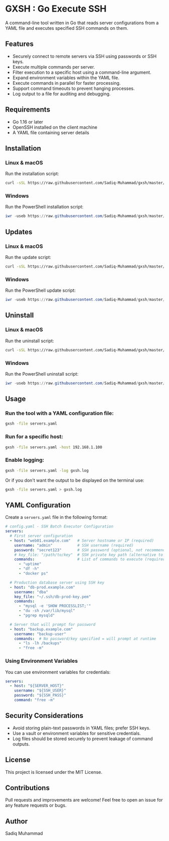# GXSH : Go Execute SSH

A command-line tool written in Go that reads server configurations from a YAML file and executes specified SSH commands on them.

## Features
- Securely connect to remote servers via SSH using passwords or SSH keys.
- Execute multiple commands per server.
- Filter execution to a specific host using a command-line argument.
- Expand environment variables within the YAML file.
- Execute commands in parallel for faster processing.
- Support command timeouts to prevent hanging processes.
- Log output to a file for auditing and debugging.

## Requirements
- Go 1.16 or later
- OpenSSH installed on the client machine
- A YAML file containing server details

## Installation
### **Linux & macOS**
Run the installation script:
```sh
curl -sSL https://raw.githubusercontent.com/Sadiq-Muhammad/gxsh/master/scripts/install.sh | sudo bash
```

### **Windows**
Run the PowerShell installation script:
```powershell
iwr -useb https://raw.githubusercontent.com/Sadiq-Muhammad/gxsh/master/scripts/install.ps1 | iex
```

## Updates
### **Linux & macOS**
Run the update script:
```sh
curl -sSL https://raw.githubusercontent.com/Sadiq-Muhammad/gxsh/master/scripts/update.sh | sudo bash
```

### **Windows**
Run the PowerShell update script:
```powershell
iwr -useb https://raw.githubusercontent.com/Sadiq-Muhammad/gxsh/master/scripts/update.ps1 | iex
```

## Uninstall
### **Linux & macOS**
Run the uninstall script:
```sh
curl -sSL https://raw.githubusercontent.com/Sadiq-Muhammad/gxsh/master/scripts/uninstall.sh | sudo bash
```

### **Windows**
Run the PowerShell uninstall script:
```powershell
iwr -useb https://raw.githubusercontent.com/Sadiq-Muhammad/gxsh/master/scripts/uninstall.ps1 | iex
```

## Usage
### Run the tool with a YAML configuration file:
```sh
gxsh -file servers.yaml
```

### Run for a specific host:
```sh
gxsh -file servers.yaml -host 192.168.1.100
```

### Enable logging:
```sh
gxsh -file servers.yaml -log gxsh.log
```
Or if you don't want the output to be displayed on the terminal use:
```sh
gxsh -file servers.yaml > gxsh.log
```

## YAML Configuration
Create a `servers.yaml` file in the following format:
```yaml
# config.yaml - SSH Batch Executor Configuration
servers:
  # First server configuration
  - host: "web01.example.com"   # Server hostname or IP (required)
    username: "admin"           # SSH username (required)
    password: "secret123"       # SSH password (optional, not recommended)
    # key_file: "/path/to/key"  # SSH private key path (alternative to password)
    commands:                   # List of commands to execute (required)
      - "uptime"
      - "df -h"
      - "docker ps"

  # Production database server using SSH key
  - host: "db-prod.example.com"
    username: "dba"
    key_file: "~/.ssh/db-prod-key.pem"
    commands:
      - "mysql -e 'SHOW PROCESSLIST;'"
      - "du -sh /var/lib/mysql"
      - "pgrep mysqld"

  # Server that will prompt for password
  - host: "backup.example.com"
    username: "backup-user"
    commands:  # No password/key specified = will prompt at runtime
      - "ls -lh /backups"
      - "free -m"
```

### Using Environment Variables
You can use environment variables for credentials:
```yaml
servers:
  - host: "${SERVER_HOST}"
    username: "${SSH_USER}"
    password: "${SSH_PASS}"
    command: "free -m"
```

## Security Considerations
- Avoid storing plain-text passwords in YAML files; prefer SSH keys.
- Use a vault or environment variables for sensitive credentials.
- Log files should be stored securely to prevent leakage of command outputs.

## License
This project is licensed under the MIT License.

## Contributions
Pull requests and improvements are welcome! Feel free to open an issue for any feature requests or bugs.

## Author
Sadiq Muhammad